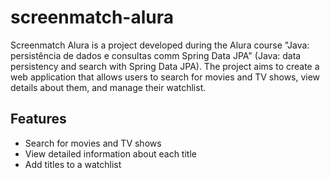 # screenmatch-alura

Screenmatch Alura is a project developed during the Alura course "Java: persistência de dados e consultas comm Spring Data JPA" (Java: data persistency and search with Spring Data JPA). The project aims to create a web application that allows users to search for movies and TV shows, view details about them, and manage their watchlist.

## Features
- Search for movies and TV shows
- View detailed information about each title
- Add titles to a watchlist
